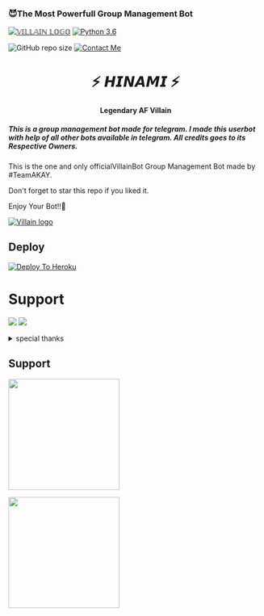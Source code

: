 

<h3>😈The Most Powerfull Group Management Bot </h3>

[![𝕍𝕀𝕃𝕃𝔸𝕀ℕ 𝕃𝕆𝔾𝕆](https://telegra.ph/file/3d90f7ff3cae0b4e7f325.jpg)](t.me/MISSHINAMI_ROBOT)
[![Python 3.6](https://img.shields.io/badge/Python-3.6%20or%20newer-blue.svg)](https://www.python.org/downloads/release/python-360/)

![GitHub repo size](https://img.shields.io/github/repo-size/TEAMDAISYXDEVS/DaisyX)
[![Contact Me](https://img.shields.io/badge/Telegram-Contact%20Me-informational)](https://t.me/Akborana )

<h1 align="center">⚡ 𝙃𝙄𝙉𝘼𝙈𝙄 ⚡</h1>

<h4 align="center">Legendary AF Villain</h4>

<h5>This is a group management bot made for telegram. I made this userbot with help of all other bots available in telegram. All credits goes to its Respective Owners.</h5>

This is the one and only officialVillainBot Group Management Bot made by #TeamAKAY.

Don't forget to star this repo if you liked it.

Enjoy Your Bot!!💝

[![Villain logo](https://telegra.ph/file/3d90f7ff3cae0b4e7f325.jpg)](https://t.me/akborana)

## Deploy
[![Deploy To Heroku](https://www.herokucdn.com/deploy/button.svg)](https://dashboard.heroku.com/new?template=https%3A%2F%2Fgithub.com%2Fakborana%2FVILLAIN_GROUP_BOT)


# Support
<a href="https://t.me/Akborana"><img src="https://img.shields.io/badge/Join-Telegram%20Channel-red.svg?logo=Telegram"></a>
<a href="https://t.me/Akborana"><img src="https://img.shields.io/badge/Join-Telegram%20Group-blue.svg?logo=telegram"></a>


<details>
<summary> special thanks </summary>
<b>DARKLEGEND (@DARKLEGEND088) Owner</b>
<b>BIG BULL (@Sanskari_balak_Ak) Developer</b>
<b>HINAMI SUPPORT (@HINAMI_SUPPORT_CHAT) Promoter</b>
<b>DARKLEGEND (@DARKLEGEND088) Supporter</b>
<h1>#HINAMI</h1>
</details>



## Support
   <a href="https://t.me/HINAMI_SUPPORT_CHAT"><img src="https://img.shields.io/badge/Channel%20Support%3F-yes-green?&style=flat-square?&logo=telegram" width=220px></a></p>
   <a href="https://t.me/HINAMI_SUPPORT_CHAT"><img src="https://img.shields.io/badge/Group%20Support%3F-yes-green?&style=flat-square?&logo=telegram" width=220px></a></p>
   
